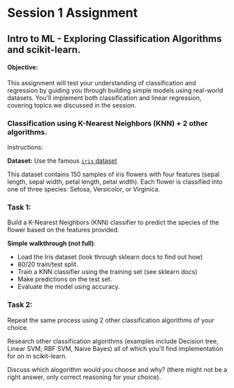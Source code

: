 # Session 1 Assignment

## Intro to ML - Exploring Classification Algorithms and scikit-learn.

#### Objective:

This assignment will test your understanding of classification and regression by guiding you through building simple models using real-world datasets. You'll implement both classification and linear regression, covering topics we discussed in the session.

### Classification using K-Nearest Neighbors (KNN) + 2 other algorithms.

Instructions:

**Dataset:** Use the famous [`iris` dataset](https://scikit-learn.org/stable/auto_examples/datasets/plot_iris_dataset.html)

This dataset contains 150 samples of iris flowers with four features (sepal length, sepal width, petal length, petal width). Each flower is classified into one of three species: Setosa, Versicolor, or Virginica.

### Task 1:

Build a K-Nearest Neighbors (KNN) classifier to predict the species of the flower based on the features provided.

**Simple walkthrough (not full)**:

-   Load the Iris dataset (look through sklearn docs to find out how)
-   80/20 train/test split.
-   Train a KNN classifier using the training set (see sklearn docs)
-   Make predictions on the test set.
-   Evaluate the model using accuracy.

### Task 2:

Repeat the same process using 2 other classification algorithms of your choice.

Research other classification algorithms (examples include Decision tree, Linear SVM, RBF SVM, Naive Bayes) all of which you'll find implementation for on in scikit-learn.

Discuss which alogorithm would you choose and why? (there might not be a right answer, only correct reasoning for your choice).
